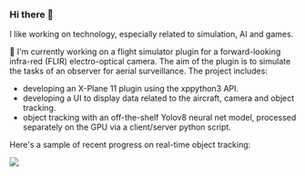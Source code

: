 ### Hi there 👋

I like working on technology, especially related to simulation, AI and games.

🔭 I'm currently working on a flight simulator plugin for a forward-looking infra-red (FLIR) electro-optical camera. The aim of the plugin is to simulate the tasks of an observer for aerial surveillance.
The project includes:
- developing an X-Plane 11 plugin using the xppython3 API.
- developing a UI to display data related to the aircraft, camera and object tracking.
- object tracking with an off-the-shelf Yolov8 neural net model, processed separately on the GPU via a client/server python script.

Here's a sample of recent progress on real-time object tracking:

![](https://github.com/Canni6/Canni6/blob/main/2023-03-03-flir-object-tracking_grey.gif)


<!--
**Canni6/Canni6** is a ✨ _special_ ✨ repository because its `README.md` (this file) appears on your GitHub profile.

Here are some ideas to get you started:

- 🔭 I’m currently working on ...
- 🌱 I’m currently learning ...
- 👯 I’m looking to collaborate on ...
- 🤔 I’m looking for help with ...
- 💬 Ask me about ...
- 📫 How to reach me: ...
- 😄 Pronouns: ...
- ⚡ Fun fact: ...
-->
